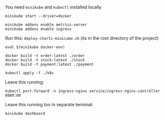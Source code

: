You need `minikube` and `kubectl` installed locally

```
minikube start --driver=docker
```
```
minikube addons enable metrics-server
minikube addons enable ingress
```
Run this: `deploy-charts-minicube.sh` (its in the root directory of the project)
```
eval $(minikube docker-env)
```
```
docker build -t order:latest ./order
docker build -t stock:latest ./stock
docker build -t payment:latest ./payment
```
```
kubectl apply -f ./k8s
```
Leave this running:
```
kubectl port-forward -n ingress-nginx service/ingress-nginx-controller 8080:80
```

Leave this running too in separate terminal:
```
minikube dashboard
```
